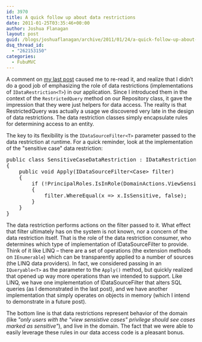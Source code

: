 ```yaml
---
id: 3970
title: A quick follow up about data restrictions
date: 2011-01-25T03:35:46+00:00
author: Joshua Flanagan
layout: post
guid: /blogs/joshuaflanagan/archive/2011/01/24/a-quick-follow-up-about-data-restrictions.aspx
dsq_thread_id:
  - "262153150"
categories:
  - FubuMVC
---
```

A comment on <a href="http://www.lostechies.com/blogs/joshuaflanagan/archive/2011/01/24/how-we-systemically-apply-filters-to-our-data-access.aspx" target="_blank">my last post</a> caused me to re-read it, and realize that I didn&#8217;t do a good job of emphasizing the role of data restrictions (implementations of `IDataRestriction<T>`) in our application. Since I introduced them in the context of the `RestrictedQuery` method on our Repository class, it gave the impression that they were just helpers for data access. The reality is that RestrictedQuery was actually a usage we discovered very late in the design of data restrictions. The data restriction classes simply encapsulate rules for determining access to an entity.

The key to its flexibility is the `IDataSourceFilter<T>` parameter passed to the data restriction at runtime. For a quick reminder, look at the implementation of the "sensitive case" data restriction:

<div style="padding-bottom: 0px;margin: 0px;padding-left: 0px;padding-right: 0px;float: none;padding-top: 0px" class="wlWriterEditableSmartContent">
  <pre>public class SensitiveCaseDataRestriction : IDataRestriction&lt;Case&gt;  
{  
    public void Apply(IDataSourceFilter&lt;Case&gt; filter)  
    {  
        if (!PrincipalRoles.IsInRole(DomainActions.ViewSensitiveCases))  
        {  
            filter.WhereEqual(x =&gt; x.IsSensitive, false);  
        }  
    }  
}</pre>
</div>

The data restriction performs actions on the filter passed to it. What effect that filter ultimately has on the system is not known, nor a concern of the data restriction itself. That is the role of the data restriction consumer, who determines which type of implementation of IDataSourceFilter<T> to provide. Think of it like LINQ &#8211; there are a set of operations (the extension methods on `IEnumerable`) which can be transparently applied to a number of sources (the LINQ data providers). In fact, we considered passing in an `IQueryable<T>` as the parameter to the `Apply()` method, but quickly realized that opened up way more operations than we intended to support. Like LINQ, we have one implementation of IDataSourceFilter that alters SQL queries (as I demonstrated in the last post), and we have another implementation that simply operates on objects in memory (which I intend to demonstrate in a future post).

The bottom line is that data restrictions represent behavior of the domain (like _"only users with the "view sensistive cases" privilege should see cases marked as sensitive"_), and live in the domain. The fact that we were able to easily leverage these rules in our data access code is a pleasant bonus.